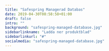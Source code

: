 ```yaml
---
title: "Safespring Managerad Databas"
date: 2019-04-30T08:58:58+01:00
draft: false
intro: ""
background: "safespring-managed-database.jpg"
sidebarlinkname: "Ladda ner produktblad"
sidebarlinkurl: "#"
socialmedia: "safespring-managed-database.jpg"
---
```

